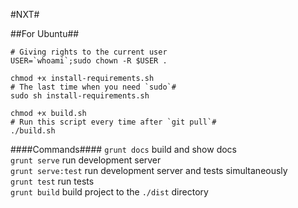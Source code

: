 #NXT#

##For Ubuntu##
```shell
# Giving rights to the current user
USER=`whoami`;sudo chown -R $USER .

chmod +x install-requirements.sh
# The last time when you need `sudo`#
sudo sh install-requirements.sh

chmod +x build.sh
# Run this script every time after `git pull`#
./build.sh
```

####Commands####
`grunt docs` build and show docs  
`grunt serve` run development server    
`grunt serve:test` run development server and tests simultaneously    
`grunt test` run tests  
`grunt build` build project to the `./dist` directory